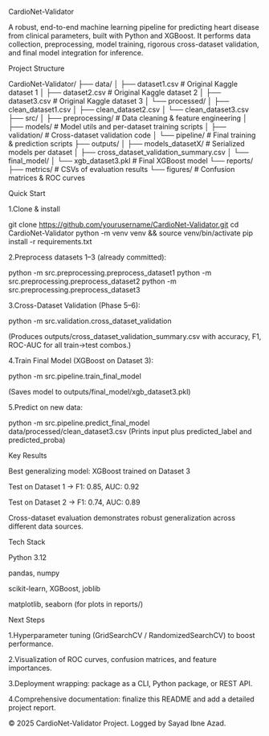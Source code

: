 CardioNet-Validator 

A robust, end-to-end machine learning pipeline for predicting heart disease from clinical parameters, built with Python and XGBoost. It performs data collection, preprocessing, model training, rigorous cross-dataset validation, and final model integration for inference.

Project Structure

CardioNet-Validator/
├── data/
│   ├── dataset1.csv           # Original Kaggle dataset 1
│   ├── dataset2.csv           # Original Kaggle dataset 2
│   ├── dataset3.csv           # Original Kaggle dataset 3
│   └── processed/
│       ├── clean_dataset1.csv
│       ├── clean_dataset2.csv
│       └── clean_dataset3.csv
├── src/
│   ├── preprocessing/         # Data cleaning & feature engineering
│   ├── models/                # Model utils and per-dataset training scripts
│   ├── validation/            # Cross-dataset validation code
│   └── pipeline/              # Final training & prediction scripts
├── outputs/
│   ├── models_datasetX/       # Serialized models per dataset
│   ├── cross_dataset_validation_summary.csv
│   └── final_model/
│       └── xgb_dataset3.pkl   # Final XGBoost model
└── reports/
    ├── metrics/               # CSVs of evaluation results
    └── figures/               # Confusion matrices & ROC curves

Quick Start

1.Clone & install

git clone https://github.com/yourusername/CardioNet-Validator.git
cd CardioNet-Validator
python -m venv venv && source venv/bin/activate
pip install -r requirements.txt

2.Preprocess datasets 1–3 (already committed):

python -m src.preprocessing.preprocess_dataset1
python -m src.preprocessing.preprocess_dataset2
python -m src.preprocessing.preprocess_dataset3


3.Cross-Dataset Validation (Phase 5–6):

python -m src.validation.cross_dataset_validation

(Produces outputs/cross_dataset_validation_summary.csv with accuracy, F1, ROC-AUC for all train→test combos.)

4.Train Final Model (XGBoost on Dataset 3):

python -m src.pipeline.train_final_model

(Saves model to outputs/final_model/xgb_dataset3.pkl)

5.Predict on new data:

python -m src.pipeline.predict_final_model data/processed/clean_dataset3.csv
(Prints input plus predicted_label and predicted_proba)

Key Results

Best generalizing model: XGBoost trained on Dataset 3

Test on Dataset 1 → F1: 0.85, AUC: 0.92

Test on Dataset 2 → F1: 0.74, AUC: 0.89

Cross-dataset evaluation demonstrates robust generalization across different data sources.


Tech Stack

Python 3.12

pandas, numpy

scikit-learn, XGBoost, joblib

matplotlib, seaborn (for plots in reports/)


Next Steps

1.Hyperparameter tuning (GridSearchCV / RandomizedSearchCV) to boost performance.

2.Visualization of ROC curves, confusion matrices, and feature importances.

3.Deployment wrapping: package as a CLI, Python package, or REST API.

4.Comprehensive documentation: finalize this README and add a detailed project report.

© 2025 CardioNet-Validator Project. Logged by Sayad Ibne Azad.